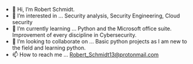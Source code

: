 - 👋 Hi, I’m Robert Schmidt.
- 👀 I’m interested in ... Security analysis, Security Engineering, Cloud security
- 🌱 I’m currently learning ... Python and the Microsoft office suite. Improvement of every discipline in Cybersecurity.
- 💞️ I’m looking to collaborate on ... Basic python projects as I am new to the field and learning python.
- 📫 How to reach me ... Robert_Schmidt13@protonmail.com

<!---
bohdidog/bohdidog is a ✨ special ✨ repository because its `README.md` (this file) appears on your GitHub profile.
You can click the Preview link to take a look at your changes.
--->
